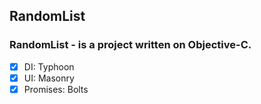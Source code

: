 
## RandomList

### RandomList - is a project written on Objective-C. 

- [x] DI: Typhoon
- [x] UI: Masonry
- [x] Promises: Bolts
